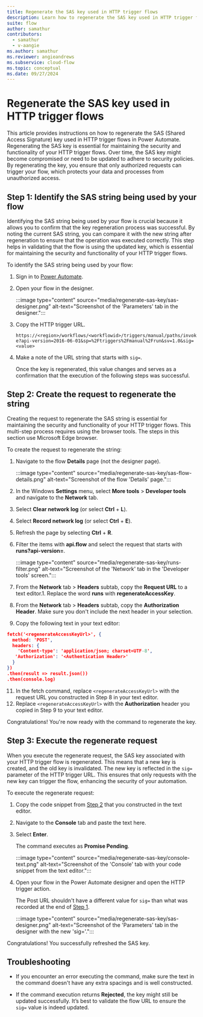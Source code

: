 ```yaml
---
title: Regenerate the SAS key used in HTTP trigger flows
description: Learn how to regenerate the SAS key used in HTTP trigger flows in Power Automate.
suite: flow
author: samathur
contributors:
  - samathur
  - v-aangie
ms.author: samathur
ms.reviewer: angieandrews
ms.subservice: cloud-flow
ms.topic: conceptual
ms.date: 09/27/2024
---
```


# Regenerate the SAS key used in HTTP trigger flows

This article provides instructions on how to regenerate the SAS (Shared Access Signature) key used in HTTP trigger flows in Power Automate. Regenerating the SAS key is essential for maintaining the security and functionality of your HTTP trigger flows. Over time, the SAS key might become compromised or need to be updated to adhere to security policies. By regenerating the key, you ensure that only authorized requests can trigger your flow, which protects your data and processes from unauthorized access.

## Step 1: Identify the SAS string being used by your flow

Identifying the SAS string being used by your flow is crucial because it allows you to confirm that the key regeneration process was successful. By noting the current SAS string, you can compare it with the new string after regeneration to ensure that the operation was executed correctly. This step helps in validating that the flow is using the updated key, which is essential for maintaining the security and functionality of your HTTP trigger flows.

To identify the SAS string being used by your flow:

1. Sign in to [Power Automate](https://flow.microsoft.com/).
1. Open your flow in the designer.

    :::image type="content" source="media/regenerate-sas-key/sas-designer.png" alt-text="Screenshot of the 'Parameters' tab in the designer.":::

1. Copy the HTTP trigger URL.
 
    `https://<region>/workflows/<workflowid>/triggers/manual/paths/invoke?api-version=2016-06-01&sp=%2Ftriggers%2Fmanual%2Frun&sv=1.0&sig=<value>`

1. Make a note of the URL string that starts with `sig=`.

    Once the key is regenerated, this value changes and serves as a confirmation that the execution of the following steps was successful.

## Step 2: Create the request to regenerate the string

Creating the request to regenerate the SAS string is essential for maintaining the security and functionality of your HTTP trigger flows. This multi-step process requires using the browser tools. The steps in this section use Microsoft Edge browser.

To create the request to regenerate the string:

1. Navigate to the flow **Details** page (not the designer page).

    :::image type="content" source="media/regenerate-sas-key/sas-flow-details.png" alt-text="Screenshot of the flow 'Details' page.":::

1. In the Windows **Settings** menu, select **More tools** > **Developer tools** and navigate to the **Network** tab.
1. Select **Clear network log** (or select **Ctrl** + **L**).
1. Select **Record network log** (or select **Ctrl** + **E**).
1. Refresh the page by selecting **Ctrl** + **R**.
1. Filter the items with **api.flow** and select the request that starts with **runs?api-version=**.

    :::image type="content" source="media/regenerate-sas-key/runs-filter.png" alt-text="Screenshot of the 'Network' tab in the 'Developer tools' screen.":::

1. From the **Network** tab > **Headers** subtab, copy the **Request URL** to a text editor.1. Replace the word **runs** with **regenerateAccessKey**.
1. From the **Network** tab > **Headers** subtab, copy the **Authorization Header**. Make sure you don't include the next header in your selection.
1. Copy the following text in your text editor:

``` json
fetch('<regenerateAccessKeyUrl>', {
  method: 'POST',
  headers: {
    'Content-type': 'application/json; charset=UTF-8',
   'Authorization': '<Authentication Header>'
  }
})
.then(result => result.json())
.then(console.log)
```

11. In the fetch command, replace  `<regenerateAccessKeyUrl>` with the request URL you constructed in Step 8 in your text editor.
12. Replace `<regenerateAccessKeyUrl>` with the **Authorization** header you copied in Step 9 to your text editor.

Congratulations! You're now ready with the command to regenerate the key.

## Step 3: Execute the regenerate request

When you execute the regenerate request, the SAS key associated with your HTTP trigger flow is regenerated. This means that a new key is created, and the old key is invalidated. The new key is reflected in the `sig=` parameter of the HTTP trigger URL. This ensures that only requests with the new key can trigger the flow, enhancing the security of your automation.

To execute the regenerate request:

1. Copy the code snippet from [Step 2](#step-2-create-the-request-to-regenerate-the-string) that you constructed in the text editor.
1. Navigate to the **Console** tab and paste the text here.
1. Select **Enter**.

    The command executes as **Promise Pending**.

    :::image type="content" source="media/regenerate-sas-key/console-text.png" alt-text="Screenshot of the 'Console' tab with your code snippet from the text editor.":::

1. Open your flow in the Power Automate designer and open the HTTP trigger action.

    The Post URL shouldn't have a different value for `sig=` than what was recorded at the end of [Step 1](#step-1-identify-the-sas-string-being-used-by-your-flow).

    :::image type="content" source="media/regenerate-sas-key/sas-designer.png" alt-text="Screenshot of the 'Parameters' tab in the designer with the new 'sig='.":::

Congratulations! You successfully refreshed the SAS key.

## Troubleshooting

- If you encounter an error executing the command, make sure the text in the command doesn't have any extra spacings and is well constructed.

- If the command execution returns **Rejected**, the key might still be updated successfully. It’s best to validate the flow URL to ensure the `sig=` value is indeed updated.

